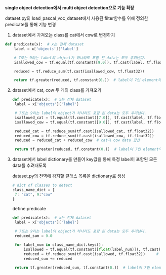 **single object detection에서 multi object detection으로 기능 확장**



dataset.py의 load_pascal_voc_dataset에서 사용된 filter함수를 위해 정의한 predicate를 통해 기능 변경



1. dataset에서 가져오는 class를 cat에서 cow로 변경하기

```python
def predicate(x):  # x는 전체 dataset
	label = x['objects']['label']

	# 7또는 9라는 label의 object가 하나라도 포함 된 data는 모두 추려낸다.	
	isallowed_cow = tf.equal(tf.constant([9.0]), tf.cast(label, tf.float32)) 	# label이 9인 element만 True

	reduced = tf.reduce_sum(tf.cast(isallowed_cow, tf.float32))

	return tf.greater(reduced, tf.constant(0.))  # label이 7인 element의 개수가 0보다 클 때(1개 이상일때) True

```





2. dataset에서 cat, cow 두 개의 class를 가져오기 

   ```python
   def predicate(x):  # x는 전체 dataset
   	label = x['objects']['label']
   
   	# 7또는 9라는 label의 object가 하나라도 포함 된 data는 모두 추려낸다.	
   	isallowed_cat = tf.equal(tf.constant([7.0]), tf.cast(label, tf.float32)) 	# label이 7인 element만 True
   	isallowed_cow = tf.equal(tf.constant([9.0]), tf.cast(label, tf.float32)) 	# label이 9인 element만 True
   
   	reduced_cat = tf.reduce_sum(tf.cast(isallowed_cat, tf.float32)) 			# label이 7인 element의 개수
   	reduced_cow = tf.reduce_sum(tf.cast(isallowed_cow, tf.float32))
   	reduced = reduced_cat + reduced_cow  # cat과 cow data 합산
   
   	return tf.greater(reduced, tf.constant(0.))  # label이 7인 element의 개수가 0보다 클 때(1개 이상일때) True
   
   ```

   





3. dataset에서 label dictionary를 만들어 key값을 통해 특정 label이 포함된 모든 data를 추려내도록

   dataset.py의 전역에 감지할 클래스 목록을 dictionary로 생성

   ```python
   # dict of classes to detect 
   class_name_dict = {
   	7: "cat", 9:"cow"
   }
   ```

   

   define predicate

   ```python
   def predicate(x):  # x는 전체 dataset
   	label = x['objects']['label']
   	
   	# 7또는 9라는 label의 object가 하나라도 포함 된 data는 모두 추려낸다.	
   	reduced_sum = 0.0
   
   	for label_num in class_name_dict.keys():
   		isallowed = tf.equal(tf.constant([float(label_num)]), tf.cast(label, tf.float32)) # label이 label_num인 element만 True
   		reduced = tf.reduce_sum(tf.cast(isallowed, tf.float32)) 	# label이 class_num인 element의 개수
   		reduced_sum += reduced
   
   	return tf.greater(reduced_sum, tf.constant(0.))  # label이 7인 element의 개수가 0보다 클 때(1개 이상일때) True
   
   ```

   